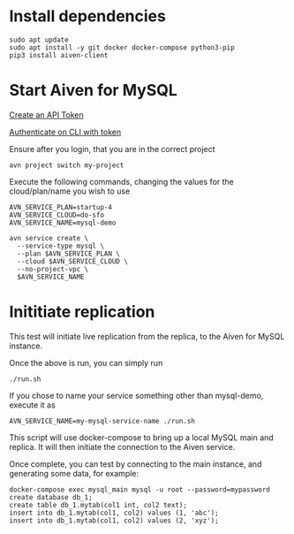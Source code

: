 # Install dependencies
```
sudo apt update
sudo apt install -y git docker docker-compose python3-pip
pip3 install aiven-client
```

# Start Aiven for MySQL

[Create an API Token](https://developer.aiven.io/docs/platform/howto/create_authentication_token)

[Authenticate on CLI with token](https://developer.aiven.io/docs/tools/cli.html#authenticate)

Ensure after you login, that you are in the correct project

```
avn project switch my-project
```

Execute the following commands, changing the values for the cloud/plan/name you wish to use
```
AVN_SERVICE_PLAN=startup-4
AVN_SERVICE_CLOUD=do-sfo
AVN_SERVICE_NAME=mysql-demo

avn service create \
  --service-type mysql \
  --plan $AVN_SERVICE_PLAN \
  --cloud $AVN_SERVICE_CLOUD \
  --no-project-vpc \
  $AVN_SERVICE_NAME

```

# Inititiate replication 

This test will initiate live replication from the replica, to the Aiven for MySQL instance. 

Once the above is run, you can simply run 

```
./run.sh
```

If you chose to name your service something other than mysql-demo, execute it as

```
AVN_SERVICE_NAME=my-mysql-service-name ./run.sh
```

This script will use docker-compose to bring up a local MySQL main and replica. It will then initiate the connection to the Aiven service. 

Once complete, you can test by connecting to the main instance, and generating some data, for example:
```
docker-compose exec mysql_main mysql -u root --password=mypassword
create database db_1;
create table db_1.mytab(col1 int, col2 text);
insert into db_1.mytab(col1, col2) values (1, 'abc');
insert into db_1.mytab(col1, col2) values (2, 'xyz');
```
